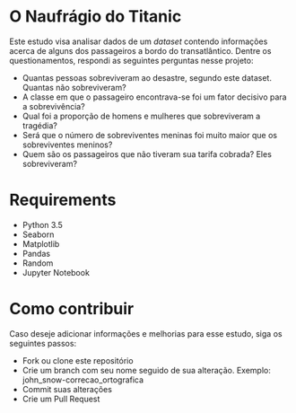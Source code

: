 # O Naufrágio do Titanic
Este estudo visa analisar dados de um <i>dataset</i> contendo informações acerca de alguns dos passageiros a bordo do transatlântico. Dentre os questionamentos, respondi as seguintes perguntas nesse projeto:

* Quantas pessoas sobreviveram ao desastre, segundo este dataset. Quantas não sobreviveram?
* A classe em que o passageiro encontrava-se foi um fator decisivo para a sobrevivência?
* Qual foi a proporção de homens e mulheres que sobreviveram a tragédia?
* Será que o número de sobreviventes meninas foi muito maior que os sobreviventes meninos?
* Quem são os passageiros que não tiveram sua tarifa cobrada? Eles sobreviveram?

# Requirements
* Python 3.5
* Seaborn
* Matplotlib
* Pandas
* Random
* Jupyter Notebook

# Como contribuir
Caso deseje adicionar informações e melhorias para esse estudo, siga os seguintes passos:

* Fork ou clone este repositório
* Crie um branch com seu nome seguido de sua alteração. Exemplo: john_snow-correcao_ortografica
* Commit suas alterações
* Crie um Pull Request
